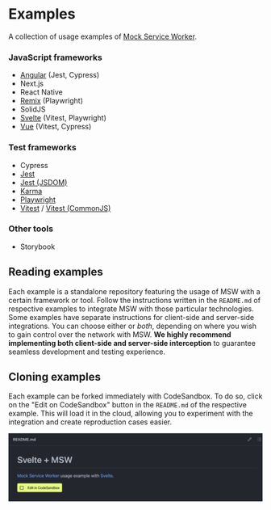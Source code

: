 # Examples

A collection of usage examples of [Mock Service Worker](https://github.com/mswjs/msw).

### JavaScript frameworks

- [Angular](./examples/with-angular) (Jest, Cypress)
- Next.js
- React Native
- [Remix](./examples/with-remix) (Playwright)
- SolidJS
- [Svelte](./examples/with-svelte/) (Vitest, Playwright)
- [Vue](./examples/with-vue) (Vitest, Cypress)

### Test frameworks

- Cypress
- [Jest](./examples/with-jest)
- [Jest (JSDOM)](./examples/with-jest-jsdom)
- [Karma](./examples/with-karma)
- [Playwright](./examples/with-playwright)
- [Vitest](./examples/with-vitest) / [Vitest (CommonJS)](./examples/with-vitest-cjs)

### Other tools

- Storybook

## Reading examples

Each example is a standalone repository featuring the usage of MSW with a certain framework or tool. Follow the instructions written in the `README.md` of respective examples to integrate MSW with those particular technologies. Some examples have separate instructions for client-side and server-side integrations. You can choose either or _both_, depending on where you wish to gain control over the network with MSW. **We highly recommend implementing both client-side and server-side interception** to guarantee seamless development and testing experience.

## Cloning examples

Each example can be forked immediately with CodeSandbox. To do so, click on the "Edit on CodeSandbox" button in the `README.md` of the respective example. This will load it in the cloud, allowing you to experiment with the integration and create reproduction cases easier.

![Edit in CodeSandbox example](./edit-in-codesandbox.jpg)
